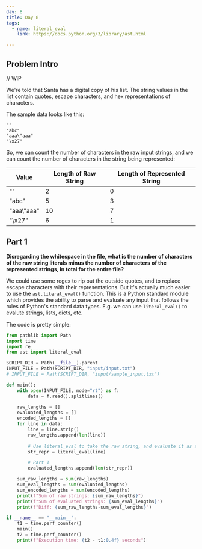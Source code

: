 ```yaml
---
day: 8
title: Day 8
tags: 
  - name: literal_eval
    link: https://docs.python.org/3/library/ast.html

---
```

## Problem Intro

// WiP

We're told that Santa has a digital copy of his list.  The string values in the list contain quotes, escape characters, and hex representations of characters.

The sample data looks like this:

```text
""
"abc"
"aaa\"aaa"
"\x27"
```

So, we can count the number of characters in the raw input strings, and we can count the number of characters in the string being represented:

|Value|Length of Raw String|Length of Represented String|
|-----|--------------------|----------------------------|
|""|2|0|
|"abc"|5|3|
|"aaa\\\"aaa"|10|7|
|"\x27"|6|1|

## Part 1

**Disregarding the whitespace in the file, what is the number of characters of the raw string literals minus the number of characters of the represented strings, in total for the entire file?**

We could use some regex to rip out the outside quotes, and to replace escape characters with their representations.  But it's actually much easier to use the `ast.literal_eval()` function. This is a Python standard module which provides the ability to parse and evaluate any input that follows the rules of Python's standard data types. E.g. we can use `literal_eval()` to evalute strings, lists, dicts, etc.

The code is pretty simple:

```python
from pathlib import Path
import time
import re
from ast import literal_eval

SCRIPT_DIR = Path(__file__).parent 
INPUT_FILE = Path(SCRIPT_DIR, "input/input.txt")
# INPUT_FILE = Path(SCRIPT_DIR, "input/sample_input.txt")

def main():
    with open(INPUT_FILE, mode="rt") as f:
        data = f.read().splitlines()

    raw_lengths = []
    evaluated_lengths = []
    encoded_lengths = []
    for line in data:
        line = line.strip()
        raw_lengths.append(len(line))
        
        # Use literal_eval to take the raw string, and evaluate it as a Python expression
        str_repr = literal_eval(line)

        # Part 1
        evaluated_lengths.append(len(str_repr))

    sum_raw_lengths = sum(raw_lengths)
    sum_eval_lengths = sum(evaluated_lengths)
    sum_encoded_lengths = sum(encoded_lengths)
    print(f"Sum of raw strings: {sum_raw_lengths}") 
    print(f"Sum of evaluated strings: {sum_eval_lengths}") 
    print(f"Diff: {sum_raw_lengths-sum_eval_lengths}") 

if __name__ == "__main__":
    t1 = time.perf_counter()
    main()
    t2 = time.perf_counter()
    print(f"Execution time: {t2 - t1:0.4f} seconds")
```